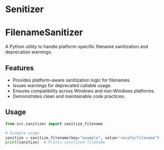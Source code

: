 
# Senitizer
# FilenameSanitizer

A Python utility to handle platform-specific filename sanitization and deprecation warnings.

## Features

- Provides platform-aware sanitization logic for filenames.
- Issues warnings for deprecated callable usage.
- Ensures compatibility across Windows and non-Windows platforms.
- Demonstrates clean and maintainable code practices.

## Usage

```python
from src.sanitizer import sanitize_filename

# Example usage
sanitize = sanitize_filename(key="example", value="unsafe/filename")
print(sanitize)  # Prints sanitized filename
